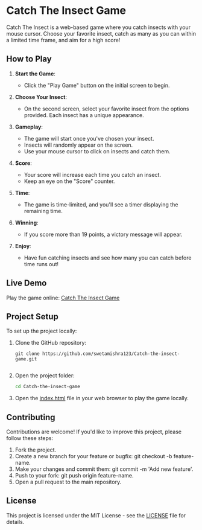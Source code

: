 # Catch The Insect Game

Catch The Insect is a web-based game where you catch insects with your mouse cursor. Choose your favorite insect, catch as many as you can within a limited time frame, and aim for a high score!

## How to Play

1. **Start the Game**:
   - Click the "Play Game" button on the initial screen to begin.

2. **Choose Your Insect**:
   - On the second screen, select your favorite insect from the options provided. Each insect has a unique appearance.

3. **Gameplay**:
   - The game will start once you've chosen your insect.
   - Insects will randomly appear on the screen.
   - Use your mouse cursor to click on insects and catch them.

4. **Score**:
   - Your score will increase each time you catch an insect.
   - Keep an eye on the "Score" counter.

5. **Time**:
   - The game is time-limited, and you'll see a timer displaying the remaining time.

6. **Winning**:
   - If you score more than 19 points, a victory message will appear.

7. **Enjoy**:
   - Have fun catching insects and see how many you can catch before time runs out!

## Live Demo

Play the game online: [Catch The Insect Game](https://catch-the-insect-game.vercel.app/)


## Project Setup

To set up the project locally:

1. Clone the GitHub repository:
   ```shell
   git clone https://github.com/swetamishra123/Catch-the-insect-game.git


2. Open the project folder:

    ```bash
    cd Catch-the-insect-game
3. Open the [index.html](index.html) file in your web browser to play the game locally.


## Contributing
Contributions are welcome! If you'd like to improve this project, please follow these steps:

1. Fork the project.
2. Create a new branch for your feature or bugfix: git checkout -b feature-name.
3. Make your changes and commit them: git commit -m 'Add new feature'.
4. Push to your fork: git push origin feature-name.
5. Open a pull request to the main repository.

## License
This project is licensed under the MIT License - see the [LICENSE](LICENSE) file for details.
